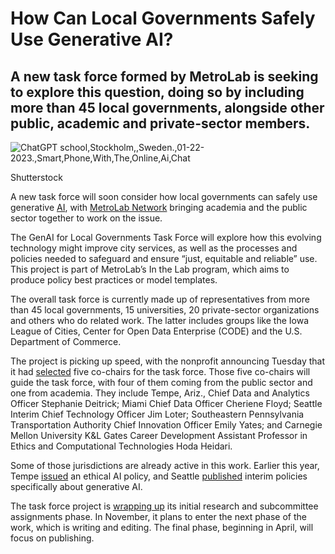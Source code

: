 
# How Can Local Governments Safely Use Generative AI?

## A new task force formed by MetroLab is seeking to explore this question, doing so by including more than 45 local governments, alongside other public, academic and private-sector members.



  ![ChatGPT school,Stockholm,,Sweden.,01-22-2023.,Smart,Phone,With,The,Online,Ai,Chat](https://erepublic.brightspotcdn.com/dims4/default/b3ac267/2147483647/strip/true/crop/1000x521+0+73/resize/840x438!/quality/90/?url=http%3A%2F%2Ferepublic-brightspot.s3.us-west-2.amazonaws.com%2Ff6%2F27%2F2196ca1147b78b9b5083d3700800%2Fchatgpt-school.jpg)

Shutterstock

A new task force will soon consider how local governments can safely use generative [AI](https://www.govtech.com/tag/artificial-intelligence), with [MetroLab Network](https://www.govtech.com/analytics/data-governance-guide-offers-models-for-local-governments) bringing academia and the public sector together to work on the issue.  
  
The GenAI for Local Governments Task Force will explore how this evolving technology might improve city services, as well as the processes and policies needed to safeguard and ensure “just, equitable and reliable” use. This project is part of MetroLab’s In the Lab program, which aims to produce policy best practices or model templates.  
  
The overall task force is currently made up of representatives from more than 45 local governments, 15 universities, 20 private-sector organizations and others who do related work. The latter includes groups like the Iowa League of Cities, Center for Open Data Enterprise (CODE) and the U.S. Department of Commerce.  

  
The project is picking up speed, with the nonprofit announcing Tuesday that it had [selected](https://metrolabnetwork.medium.com/metrolab-network-announces-esteemed-co-chairs-for-in-the-lab-national-task-force-genai-for-local-63e7c57e326c) five co-chairs for the task force. Those five co-chairs will guide the task force, with four of them coming from the public sector and one from academia. They include Tempe, Ariz., Chief Data and Analytics Officer Stephanie Deitrick; Miami Chief Data Officer Cheriene Floyd; Seattle Interim Chief Technology Officer Jim Loter; Southeastern Pennsylvania Transportation Authority Chief Innovation Officer Emily Yates; and Carnegie Mellon University K&L Gates Career Development Assistant Professor in Ethics and Computational Technologies Hoda Heidari.  
  
Some of those jurisdictions are already active in this work. Earlier this year, Tempe [issued](https://www.tempe.gov/Home/Components/News/News/17320/) an ethical AI policy, and Seattle [published](https://www.govtech.com/artificial-intelligence/boston-seattle-issue-interim-generative-ai-guidance) interim policies specifically about generative AI.  
  
The task force project is [wrapping up](https://metrolabnetwork.org/ai-initiative/) its initial research and subcommittee assignments phase. In November, it plans to enter the next phase of the work, which is writing and editing. The final phase, beginning in April, will focus on publishing.  

  

